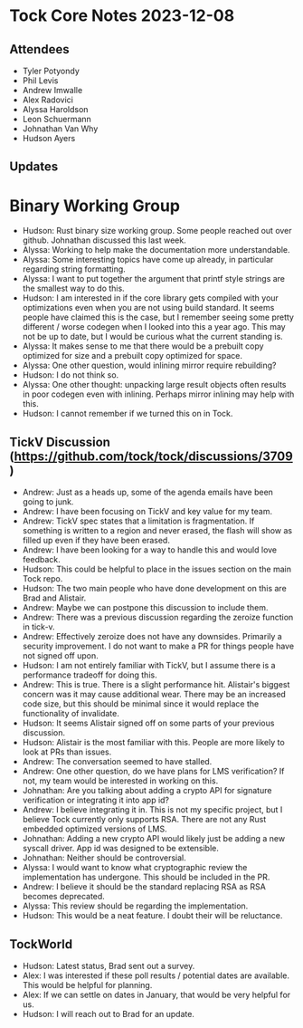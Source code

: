 # Tock Core Notes 2023-12-08

## Attendees
- Tyler Potyondy
- Phil Levis
- Andrew Imwalle
- Alex Radovici
- Alyssa Haroldson
- Leon Schuermann
- Johnathan Van Why
- Hudson Ayers

## Updates
# Binary Working Group
- Hudson: Rust binary size working group. Some people reached out over github. Johnathan discussed this last week.
- Alyssa: Working to help make the documentation more understandable. 
- Alyssa: Some interesting topics have come up already, in particular regarding string formatting.
- Alyssa: I want to put together the argument that printf style strings are the smallest way to do this.
- Hudson: I am interested in if the core library gets compiled with your optimizations even when you are not using build standard. It seems people have claimed this is the case, but I remember seeing some pretty different / worse codegen when I looked into this a year ago. This may not be up to date, but I would be curious what the current standing is. 
- Alyssa: It makes sense to me that there would be a prebuilt copy optimized for size and a prebuilt copy optimized for space.
- Alyssa: One other question, would inlining mirror require rebuilding?
- Hudson: I do not think so. 
- Alyssa: One other thought: unpacking large result objects often results in poor codegen even with inlining. Perhaps mirror inlining may help with this.
- Hudson: I cannot remember if we turned this on in Tock.

## TickV Discussion (https://github.com/tock/tock/discussions/3709)
- Andrew: Just as a heads up, some of the agenda emails have been going to junk.
- Andrew: I have been focusing on TickV and key value for my team.
- Andrew: TickV spec states that a limitation is fragmentation. If something is written to a region and never erased, the flash will show as filled up even if they have been erased.
- Andrew: I have been looking for a way to handle this and would love feedback.
- Hudson: This could be helpful to place in the issues section on the main Tock repo.
- Hudson: The two main people who have done development on this are Brad and Alistair.
- Andrew: Maybe we can postpone this discussion to include them.
- Andrew: There was a previous discussion regarding the zeroize function in tick-v. 
- Andrew: Effectively zeroize does not have any downsides. Primarily a security improvement. I do not want to make a PR for things people have not signed off upon.
- Hudson: I am not entirely familiar with TickV, but I assume there is a performance tradeoff for doing this.
- Andrew: This is true. There is a slight performance hit. Alistair's biggest concern was it may cause additional wear. There may be an increased code size, but this should be minimal since it would replace the functionality of invalidate.  
- Hudson: It seems Alistair signed off on some parts of your previous discussion.
- Hudson: Alistair is the most familiar with this. People are more likely to look at PRs than issues.
- Andrew: The conversation seemed to have stalled.
- Andrew: One other question, do we have plans for LMS verification? If not, my team would be interested in working on this.
- Johnathan: Are you talking about adding a crypto API for signature verification or integrating it into app id?
- Andrew: I believe integrating it in. This is not my specific project, but I believe Tock currently only supports RSA. There are not any Rust embedded optimized versions of LMS.
- Johnathan: Adding a new crypto API would likely just be adding a new syscall driver. App id was designed to be extensible. 
- Johnathan: Neither should be controversial.
- Alyssa: I would want to know what cryptographic review the implementation has undergone. This should be included in the PR.
- Andrew: I believe it should be the standard replacing RSA as RSA becomes deprecated.
- Alyssa: This review should be regarding the implementation.
- Hudson: This would be a neat feature. I doubt their will be reluctance.

## TockWorld 
- Hudson: Latest status, Brad sent out a survey. 
- Alex: I was interested if these poll results / potential dates are available. This would be helpful for planning.
- Alex: If we can settle on dates in January, that would be very helpful for us.
- Hudson: I will reach out to Brad for an update.
























